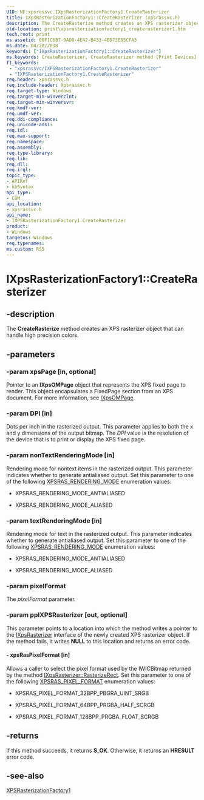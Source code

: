 ```yaml
---
UID: NF:xpsrassvc.IXpsRasterizationFactory1.CreateRasterizer
title: IXpsRasterizationFactory1::CreateRasterizer (xpsrassvc.h)
description: The CreateRasterize method creates an XPS rasterizer object that can handle high precision colors.
old-location: print\xpsrasterizationfactory1_createrasterizer1.htm
tech.root: print
ms.assetid: 00F1C6B7-9AD8-4E42-B433-4BD73E85CFA3
ms.date: 04/20/2018
keywords: ["IXpsRasterizationFactory1::CreateRasterizer"]
ms.keywords: CreateRasterizer, CreateRasterizer method [Print Devices], CreateRasterizer method [Print Devices],IXPSRasterizationFactory1 interface, IXPSRasterizationFactory1 interface [Print Devices],CreateRasterizer method, IXPSRasterizationFactory1::CreateRasterizer, IXpsRasterizationFactory1.CreateRasterizer, IXpsRasterizationFactory1::CreateRasterizer, print.xpsrasterizationfactory1_createrasterizer1, xpsrassvc/IXPSRasterizationFactory1::CreateRasterizer
f1_keywords:
 - "xpsrassvc/IXPSRasterizationFactory1.CreateRasterizer"
 - "IXPSRasterizationFactory1.CreateRasterizer"
req.header: xpsrassvc.h
req.include-header: Xpsrassvc.h
req.target-type: Windows
req.target-min-winverclnt: 
req.target-min-winversvr: 
req.kmdf-ver: 
req.umdf-ver: 
req.ddi-compliance: 
req.unicode-ansi: 
req.idl: 
req.max-support: 
req.namespace: 
req.assembly: 
req.type-library: 
req.lib: 
req.dll: 
req.irql: 
topic_type:
- APIRef
- kbSyntax
api_type:
- COM
api_location:
- xpsrassvc.h
api_name:
- IXPSRasterizationFactory1.CreateRasterizer
product:
- Windows
targetos: Windows
req.typenames: 
ms.custom: RS5
---
```


# IXpsRasterizationFactory1::CreateRasterizer

## -description

The **CreateRasterize** method creates an XPS rasterizer object that can handle high precision colors.

## -parameters

### -param xpsPage [in, optional]

Pointer to an **IXpsOMPage** object that represents the XPS fixed page to render. This object encapsulates a FixedPage section from an XPS document. For more information, see [IXpsOMPage](https://go.microsoft.com/fwlink/p/?linkid=146349).

### -param DPI [in]

Dots per inch in the rasterized output. This parameter applies to both the x and y dimensions of the output bitmap. The *DPI* value is the resolution of the device that is to print or display the XPS fixed page.

### -param nonTextRenderingMode [in]

Rendering mode for nontext items in the rasterized output. This parameter indicates whether to generate antialiased output. Set this parameter to one of the following [XPSRAS_RENDERING_MODE](https://docs.microsoft.com/windows-hardware/drivers/ddi/xpsrassvc/ne-xpsrassvc-__midl___midl_itf_xpsrassvc_0000_0001_0001) enumeration values:

- XPSRAS_RENDERING_MODE_ANTIALIASED

- XPSRAS_RENDERING_MODE_ALIASED

### -param textRenderingMode [in]

Rendering mode for text in the rasterized output. This parameter indicates whether to generate antialiased output. Set this parameter to one of the following [XPSRAS_RENDERING_MODE](https://docs.microsoft.com/windows-hardware/drivers/ddi/xpsrassvc/ne-xpsrassvc-__midl___midl_itf_xpsrassvc_0000_0001_0001) enumeration values:

- XPSRAS_RENDERING_MODE_ANTIALIASED

- XPSRAS_RENDERING_MODE_ALIASED

### -param pixelFormat

The *pixelFormat* parameter.

### -param ppIXPSRasterizer [out, optional]

This parameter points to a location into which the method writes a pointer to the [IXpsRasterizer](https://docs.microsoft.com/windows-hardware/drivers/ddi/xpsrassvc/nn-xpsrassvc-ixpsrasterizer) interface of the newly created XPS rasterizer object. If the method fails, it writes **NULL** to this location and returns an error code.

#### - xpsRasPixelFormat [in]

Allows a caller to select the pixel format used by the IWICBitmap returned by the method [IXpsRasterizer::RasterizeRect](https://docs.microsoft.com/windows-hardware/drivers/ddi/xpsrassvc/nf-xpsrassvc-ixpsrasterizer-rasterizerect). Set this parameter to one of the following [XPSRAS_PIXEL_FORMAT](https://docs.microsoft.com/windows-hardware/drivers/ddi/xpsrassvc/ne-xpsrassvc-__midl___midl_itf_xpsrassvc_0000_0003_0001) enumeration values:

- XPSRAS_PIXEL_FORMAT_32BPP_PBGRA_UINT_SRGB

- XPSRAS_PIXEL_FORMAT_64BPP_PRGBA_HALF_SCRGB

- XPSRAS_PIXEL_FORMAT_128BPP_PRGBA_FLOAT_SCRGB

## -returns

If this method succeeds, it returns **S_OK**. Otherwise, it returns an **HRESULT** error code.

## -see-also

[XPSRasterizationFactory1](https://docs.microsoft.com/windows-hardware/drivers/ddi/xpsrassvc/nn-xpsrassvc-ixpsrasterizationfactory1)
